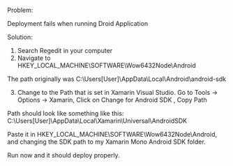 Problem:

Deployment fails when running Droid Application

Solution:

1. Search Regedit in your computer
2. Navigate to HKEY_LOCAL_MACHINE\SOFTWARE\Wow6432Node\Android

The path originally was C:\Users[User]\AppData\Local\Android\android-sdk

3. Change to the Path that is set in Xamarin Visual Studio. Go to Tools -> Options -> Xamarin, Click on Change for Android SDK , Copy Path

Path should look like something like this: 
C:\Users[User]\AppData\Local\Xamarin\Universal\AndroidSDK

Paste it in
HKEY_LOCAL_MACHINE\SOFTWARE\Wow6432Node\Android, and changing the SDK path to my Xamarin Mono Android SDK folder.

Run now and it should deploy properly.
